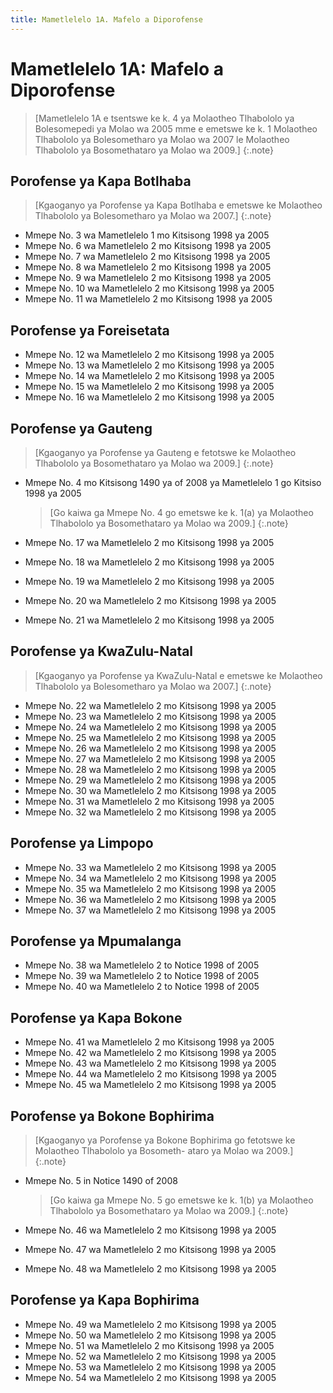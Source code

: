 ```yaml
---
title: Mametlelelo 1A. Mafelo a Diporofense
---
```


# Mametlelelo 1A: Mafelo a Diporofense

> [Mametlelelo 1A e tsentswe ke k. 4 ya Molaotheo Tlhabololo ya Bolesomepedi ya Molao wa 2005 mme e emetswe ke k. 1 Molaotheo Tlhabololo ya Bolesometharo ya Molao wa 2007 le Molaotheo Tlhabololo ya Bosomethataro ya Molao wa 2009.]
{:.note}

## Porofense ya Kapa Botlhaba

> [Kgaoganyo ya Porofense ya Kapa Botlhaba e emetswe ke Molaotheo Tlhabololo ya Bolesometharo ya Molao wa 2007.]
{:.note}

*	Mmepe No. 3 wa Mametlelelo 1 mo Kitsisong 1998 ya 2005
*	Mmepe No. 6 wa Mametlelelo 2 mo Kitsisong 1998 ya 2005
*	Mmepe No. 7 wa Mametlelelo 2 mo Kitsisong 1998 ya 2005
*	Mmepe No. 8 wa Mametlelelo 2 mo Kitsisong 1998 ya 2005
*	Mmepe No. 9 wa Mametlelelo 2 mo Kitsisong 1998 ya 2005
*	Mmepe No. 10 wa Mametlelelo 2 mo Kitsisong 1998 ya 2005
*	Mmepe No. 11 wa Mametlelelo 2 mo Kitsisong 1998 ya 2005

## Porofense ya Foreisetata

*	Mmepe No. 12 wa Mametlelelo 2 mo Kitsisong 1998 ya 2005
*	Mmepe No. 13 wa Mametlelelo 2 mo Kitsisong 1998 ya 2005
*	Mmepe No. 14 wa Mametlelelo 2 mo Kitsisong 1998 ya 2005
*	Mmepe No. 15 wa Mametlelelo 2 mo Kitsisong 1998 ya 2005
*	Mmepe No. 16 wa Mametlelelo 2 mo Kitsisong 1998 ya 2005

## Porofense ya Gauteng

> [Kgaoganyo ya Porofense ya Gauteng e fetotswe ke Molaotheo Tlhabololo ya Bosomethataro ya Molao wa 2009.]
{:.note}

*	Mmepe No. 4 mo Kitsisong 1490 ya of 2008 ya Mametlelelo 1 go Kitsiso 1998 ya 2005

	> [Go kaiwa ga Mmepe No. 4 go emetswe ke k. 1(a) ya Molaotheo Tlhabololo ya Bosomethataro ya Molao wa 2009.]
	{:.note}

*	Mmepe No. 17 wa Mametlelelo 2 mo Kitsisong 1998 ya 2005
*	Mmepe No. 18 wa Mametlelelo 2 mo Kitsisong 1998 ya 2005
*	Mmepe No. 19 wa Mametlelelo 2 mo Kitsisong 1998 ya 2005
*	Mmepe No. 20 wa Mametlelelo 2 mo Kitsisong 1998 ya 2005
*	Mmepe No. 21 wa Mametlelelo 2 mo Kitsisong 1998 ya 2005

## Porofense ya KwaZulu-Natal

> [Kgaoganyo ya Porofense ya KwaZulu-Natal e emetswe ke Molaotheo Tlhabololo ya Bolesometharo ya Molao wa 2007.]
{:.note}

*	Mmepe No. 22 wa Mametlelelo 2 mo Kitsisong 1998 ya 2005
*	Mmepe No. 23 wa Mametlelelo 2 mo Kitsisong 1998 ya 2005
*	Mmepe No. 24 wa Mametlelelo 2 mo Kitsisong 1998 ya 2005
*	Mmepe No. 25 wa Mametlelelo 2 mo Kitsisong 1998 ya 2005
*	Mmepe No. 26 wa Mametlelelo 2 mo Kitsisong 1998 ya 2005
*	Mmepe No. 27 wa Mametlelelo 2 mo Kitsisong 1998 ya 2005
*	Mmepe No. 28 wa Mametlelelo 2 mo Kitsisong 1998 ya 2005
*	Mmepe No. 29 wa Mametlelelo 2 mo Kitsisong 1998 ya 2005
*	Mmepe No. 30 wa Mametlelelo 2 mo Kitsisong 1998 ya 2005
*	Mmepe No. 31 wa Mametlelelo 2 mo Kitsisong 1998 ya 2005
*	Mmepe No. 32 wa Mametlelelo 2 mo Kitsisong 1998 ya 2005

## Porofense ya Limpopo

*	Mmepe No. 33 wa Mametlelelo 2 mo Kitsisong 1998 ya 2005
*	Mmepe No. 34 wa Mametlelelo 2 mo Kitsisong 1998 ya 2005
*	Mmepe No. 35 wa Mametlelelo 2 mo Kitsisong 1998 ya 2005
*	Mmepe No. 36 wa Mametlelelo 2 mo Kitsisong 1998 ya 2005
*	Mmepe No. 37 wa Mametlelelo 2 mo Kitsisong 1998 ya 2005

## Porofense ya Mpumalanga

*	Mmepe No. 38 wa Mametlelelo 2 to Notice 1998 of 2005
*	Mmepe No. 39 wa Mametlelelo 2 to Notice 1998 of 2005
*	Mmepe No. 40 wa Mametlelelo 2 to Notice 1998 of 2005

## Porofense ya Kapa Bokone

*	Mmepe No. 41 wa Mametlelelo 2 mo Kitsisong 1998 ya 2005
*	Mmepe No. 42 wa Mametlelelo 2 mo Kitsisong 1998 ya 2005
*	Mmepe No. 43 wa Mametlelelo 2 mo Kitsisong 1998 ya 2005
*	Mmepe No. 44 wa Mametlelelo 2 mo Kitsisong 1998 ya 2005
*	Mmepe No. 45 wa Mametlelelo 2 mo Kitsisong 1998 ya 2005

## Porofense ya Bokone Bophirima

> [Kgaoganyo ya Porofense ya Bokone Bophirima go fetotswe ke Molaotheo Tlhabololo ya Bosometh- ataro ya Molao wa 2009.]
{:.note}

*	Mmepe No. 5 in Notice 1490 of 2008

	> [Go kaiwa ga Mmepe No. 5 go emetswe ke k. 1(b) ya Molaotheo Tlhabololo ya Bosomethataro ya Molao wa 2009.]
	{:.note}

*	Mmepe No. 46 wa Mametlelelo 2 mo Kitsisong 1998 ya 2005
*	Mmepe No. 47 wa Mametlelelo 2 mo Kitsisong 1998 ya 2005
*	Mmepe No. 48 wa Mametlelelo 2 mo Kitsisong 1998 ya 2005

## Porofense ya Kapa Bophirima

*	Mmepe No. 49 wa Mametlelelo 2 mo Kitsisong 1998 ya 2005
*	Mmepe No. 50 wa Mametlelelo 2 mo Kitsisong 1998 ya 2005
*	Mmepe No. 51 wa Mametlelelo 2 mo Kitsisong 1998 ya 2005
*	Mmepe No. 52 wa Mametlelelo 2 mo Kitsisong 1998 ya 2005
*	Mmepe No. 53 wa Mametlelelo 2 mo Kitsisong 1998 ya 2005
*	Mmepe No. 54 wa Mametlelelo 2 mo Kitsisong 1998 ya 2005